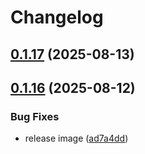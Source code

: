 # Changelog

## [0.1.17](https://gitlab.com/cheulong-devops/movies-finder/movies-finder-frontend/compare/0.1.16...0.1.17) (2025-08-13)

## [0.1.16](https://gitlab.com/cheulong-devops/movies-finder/movies-finder-frontend/compare/0.1.15...0.1.16) (2025-08-12)

### Bug Fixes

* release image ([ad7a4dd](https://gitlab.com/cheulong-devops/movies-finder/movies-finder-frontend/commit/ad7a4ddeecf46ffdf21bcab370ebc0e1190fe882))
